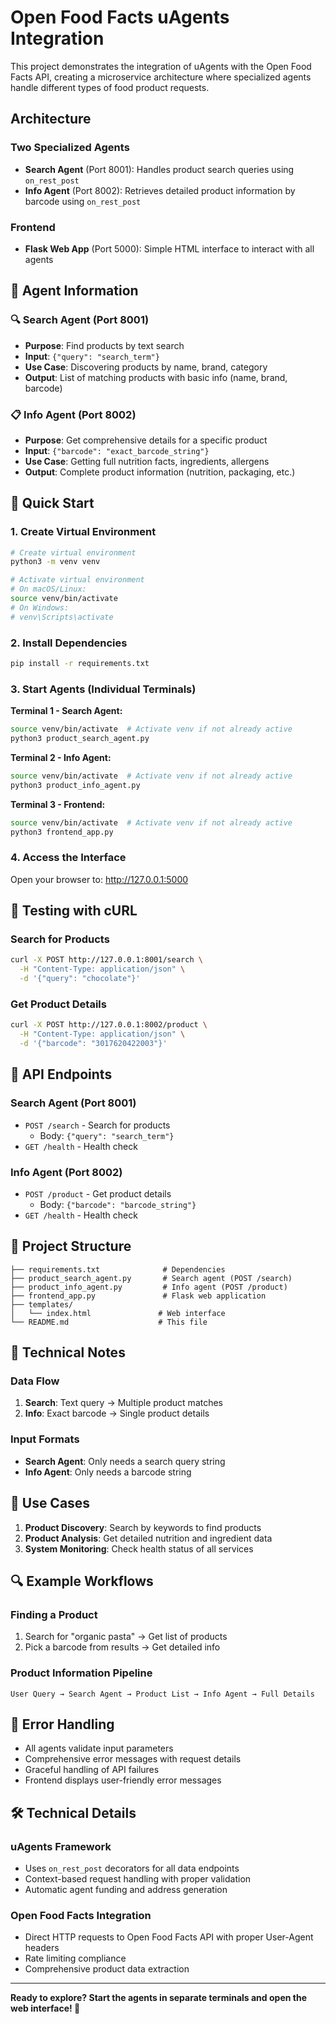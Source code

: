 # Open Food Facts uAgents Integration

This project demonstrates the integration of uAgents with the Open Food Facts API, creating a microservice architecture where specialized agents handle different types of food product requests.

## Architecture

### Two Specialized Agents
- **Search Agent** (Port 8001): Handles product search queries using `on_rest_post`
- **Info Agent** (Port 8002): Retrieves detailed product information by barcode using `on_rest_post`

### Frontend
- **Flask Web App** (Port 5000): Simple HTML interface to interact with all agents

## 🎯 Agent Information

### 🔍 Search Agent (Port 8001)
- **Purpose**: Find products by text search
- **Input**: `{"query": "search_term"}`
- **Use Case**: Discovering products by name, brand, category
- **Output**: List of matching products with basic info (name, brand, barcode)

### 📋 Info Agent (Port 8002)  
- **Purpose**: Get comprehensive details for a specific product
- **Input**: `{"barcode": "exact_barcode_string"}`
- **Use Case**: Getting full nutrition facts, ingredients, allergens
- **Output**: Complete product information (nutrition, packaging, etc.)

## 🚀 Quick Start

### 1. Create Virtual Environment
```bash
# Create virtual environment
python3 -m venv venv

# Activate virtual environment
# On macOS/Linux:
source venv/bin/activate
# On Windows:
# venv\Scripts\activate
```

### 2. Install Dependencies
```bash
pip install -r requirements.txt
```

### 3. Start Agents (Individual Terminals)

**Terminal 1 - Search Agent:**
```bash
source venv/bin/activate  # Activate venv if not already active
python3 product_search_agent.py
```

**Terminal 2 - Info Agent:**
```bash
source venv/bin/activate  # Activate venv if not already active
python3 product_info_agent.py
```

**Terminal 3 - Frontend:**
```bash
source venv/bin/activate  # Activate venv if not already active
python3 frontend_app.py
```

### 4. Access the Interface
Open your browser to: http://127.0.0.1:5000

## 🧪 Testing with cURL

### Search for Products
```bash
curl -X POST http://127.0.0.1:8001/search \
  -H "Content-Type: application/json" \
  -d '{"query": "chocolate"}'
```

### Get Product Details
```bash
curl -X POST http://127.0.0.1:8002/product \
  -H "Content-Type: application/json" \
  -d '{"barcode": "3017620422003"}'
```

## 📡 API Endpoints

### Search Agent (Port 8001)
- `POST /search` - Search for products
  - Body: `{"query": "search_term"}`
- `GET /health` - Health check

### Info Agent (Port 8002)  
- `POST /product` - Get product details
  - Body: `{"barcode": "barcode_string"}`
- `GET /health` - Health check

## 📁 Project Structure

```
├── requirements.txt              # Dependencies
├── product_search_agent.py       # Search agent (POST /search)
├── product_info_agent.py         # Info agent (POST /product)  
├── frontend_app.py               # Flask web application
├── templates/
│   └── index.html               # Web interface
└── README.md                    # This file
```

## 🔧 Technical Notes

### Data Flow
1. **Search**: Text query → Multiple product matches
2. **Info**: Exact barcode → Single product details  

### Input Formats
- **Search Agent**: Only needs a search query string
- **Info Agent**: Only needs a barcode string  

## 🎯 Use Cases

1. **Product Discovery**: Search by keywords to find products
2. **Product Analysis**: Get detailed nutrition and ingredient data
3. **System Monitoring**: Check health status of all services

## 🔍 Example Workflows

### Finding a Product
1. Search for "organic pasta" → Get list of products
2. Pick a barcode from results → Get detailed info

### Product Information Pipeline
```
User Query → Search Agent → Product List → Info Agent → Full Details
```

## 🚨 Error Handling

- All agents validate input parameters
- Comprehensive error messages with request details
- Graceful handling of API failures
- Frontend displays user-friendly error messages

## 🛠️ Technical Details

### uAgents Framework
- Uses `on_rest_post` decorators for all data endpoints
- Context-based request handling with proper validation
- Automatic agent funding and address generation

### Open Food Facts Integration
- Direct HTTP requests to Open Food Facts API with proper User-Agent headers
- Rate limiting compliance
- Comprehensive product data extraction

---

**Ready to explore? Start the agents in separate terminals and open the web interface! 🚀** 